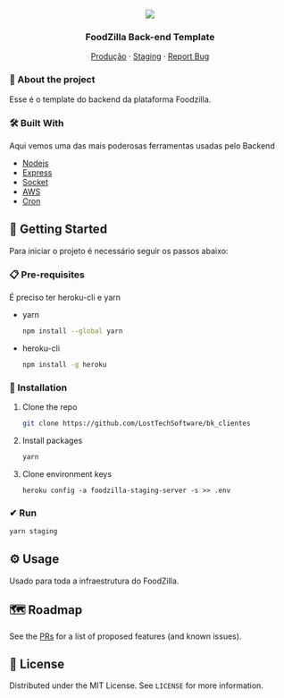 
<!-- PROJECT LOGO -->
<br />
<p align="center">
  <a>
    <img src="https://user-images.githubusercontent.com/37854189/127693722-90fe6ea7-60c9-40d5-9a53-9e5e5d971866.jpg">
  </a>
  

  <h3 align="center">FoodZilla Back-end Template</h3>

  <p align="center">
    <a href="https://bk.foodzilla.com.br">Produção</a>
    ·
    <a href="https://staging-bk.foodzilla.com.br">Staging</a>
    ·
    <a href="https://helpcenter.foodzilla.com.br">Report Bug</a>
  </p>
</p>


<!-- ABOUT THE PROJECT -->

### 🔔 About the project


Esse é o template do backend da plataforma Foodzilla.

### 🛠️ Built With

Aqui vemos uma das mais poderosas ferramentas usadas pelo Backend

- [Nodejs](https://nodejs.dev)
- [Express](https://expressjs.com)
- [Socket](https://socket.io)
- [AWS](https://aws.amazon.com)
- [Cron](https://crontab.guru)

<!-- GETTING STARTED -->

## 🚀 Getting Started

Para iniciar o projeto é necessário seguir os passos abaixo:

### 📋 Pre-requisites

É preciso ter heroku-cli e yarn

- yarn

  ```sh
  npm install --global yarn
  ```

- heroku-cli

  ```sh
  npm install -g heroku
  ```

### 🔧 Installation

1. Clone the repo
   ```sh
   git clone https://github.com/LostTechSoftware/bk_clientes
   ```
2. Install packages
   ```sh
   yarn
   ```
3. Clone environment keys
   ```JS
   heroku config -a foodzilla-staging-server -s >> .env
   ```
### ✔ Run

```bash
yarn staging
```  

<!-- USAGE EXAMPLES -->

## ⚙️ Usage

Usado para toda a infraestrutura do FoodZilla.


<!-- ROADMAP -->

## 🗺 Roadmap

See the [PRs](https://github.com/LostTechSoftware/bk_template/pulls) for a list of proposed features (and known issues).

<!-- CONTRIBUTING -->

## 📄 License

Distributed under the MIT License. See `LICENSE` for more information.

<!-- CONTACT -->

<!-- MARKDOWN LINKS & IMAGES -->

[product-screenshot]: images/screenshot.png
